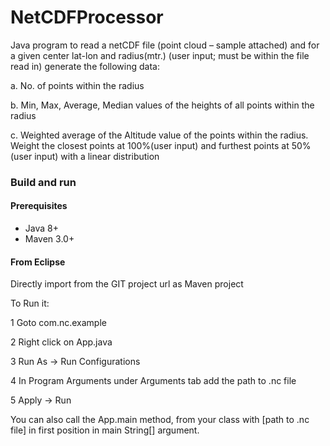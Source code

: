 # NetCDFProcessor
Java program to read a netCDF file (point cloud – sample attached) and for a given center lat-lon and radius(mtr.) (user input; must be within the file read in) generate the following data:

a.                   No. of points within the radius

b.                   Min, Max, Average, Median values of the heights of all points within the radius

c.                   Weighted average of the Altitude value of the points within the radius. Weight the closest points at 100%(user input) and furthest points at 50%(user input) with a linear distribution

### Build and run

#### Prerequisites

- Java 8+
- Maven 3.0+

#### From Eclipse

Directly import from the GIT project url as Maven project

To Run it:

1 Goto com.nc.example

2 Right click on App.java

3 Run As -> Run Configurations

4 In Program Arguments under Arguments tab add the path to .nc file

5 Apply -> Run

You can also call the App.main method, from your class with [path to .nc file] in first position in main String[] argument.
 
